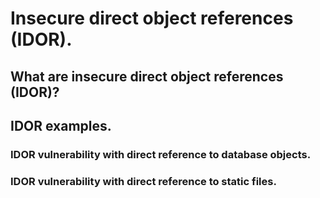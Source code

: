 # Insecure direct object references (IDOR).

## What are insecure direct object references (IDOR)?

## IDOR examples.

### IDOR vulnerability with direct reference to database objects.


### IDOR vulnerability with direct reference to static files.

